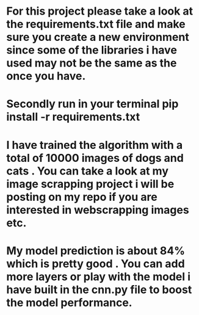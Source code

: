 # For this project please take a look at the requirements.txt file and make sure you create a new environment since some of the libraries i have used may not be the same as the once you have. 


# Secondly run in your terminal pip install -r requirements.txt

# I have trained the algorithm with a total of 10000 images of dogs and cats . You can take a look at my image scrapping project i will be posting on my repo if you are interested in webscrapping images etc.

# My model prediction is about 84% which is pretty good . You can add more layers or play with the model i have built in the cnn.py file to boost the model performance.